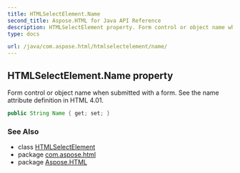 ```yaml
---
title: HTMLSelectElement.Name
second_title: Aspose.HTML for Java API Reference
description: HTMLSelectElement property. Form control or object name when submitted with a form. See the name attribute definition in HTML 4.01
type: docs

url: /java/com.aspose.html/htmlselectelement/name/
---
```

## HTMLSelectElement.Name property

Form control or object name when submitted with a form. See the name attribute definition in HTML 4.01.

```java
public String Name { get; set; }
```

### See Also

* class [HTMLSelectElement](../)
* package [com.aspose.html](../../../com.aspose.html/)
* package [Aspose.HTML](../../../)
